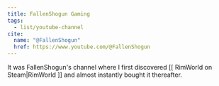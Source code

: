 ```yaml
---
title: FallenShogun Gaming
tags:
  - list/youtube-channel
cite:
  name: "@FallenShogun"
  href: https://www.youtube.com/@FallenShogun
---
```


It was FallenShogun's channel where I first discovered [[ RimWorld on Steam|RimWorld ]] and almost instantly bought it thereafter.
